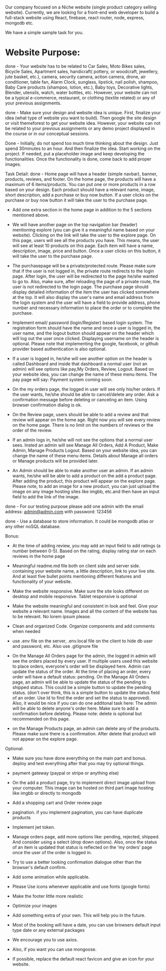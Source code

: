 Our company focused on a Niche website (single product category selling website). Currently, we are looking for a front-end web developer to build a full-stack website using React, firebase, react router, node, express, mongodb etc.

We have a simple sample task for you.

# Website Purpose:
done - Your website has to be related to Car Sales, Moto Bikes sales, Bicycle Sales, Apartment sales, handicraft( pottery, or woodcraft, jewellery, jute basket, etc.), camera, security camera, action camera, drone, air conditioner, table fan, Alarm Clock, sunglass, lipstick, nail polish, shampoo, Baby Care products (shampoo, lotion, etc.), Baby toys, Decorative lights, Blender, utensils, watch, water bottles, etc. However, your website can not be a typical e-commerce, restaurant, or clothing (textile related) or any of your previous assignments.

done - Make sure your design and website idea is unique. First, finalize your idea (what type of website you want to build). Then google the site design or visit themeforest to get your website idea. However, your website can not be related to your previous assignments or any demo project displayed in the course or in our conceptual sessions.

Done - Initially, do not spend too much time thinking about the design. Just spend 30minutes to an hour. And then finalize the idea. Start working on the project. If needed, put a placeholder image and keep developing the functionalities. Once the functionality is done, come back to add proper images.

Task Detail:
done - Home page will have a header (simple navbar), banner, products, reviews, and footer. On the home page, the products will have a maximum of 6 items/products. You can put one or more products in a row based on your design. Each product should have a relevant name, image, short description, add a purchase or buy now button. If a user clicks on the purchase or buy now button it will take the user to the purchase page.

- Add one extra section in the home page in addition to the 5 sections mentioned above.

- We will have another page on the top navigation bar (header) mentioning explore (you can give it a meaningful name based on your website). Clicking on the link will take the user to the explore page. On this page, users will see all the products you have. This means, the user will see at least 10 products on this page. Each item will have a name, description, image, price and button. Once a user clicks on this button, it will take the user to the purchase page.

- The purchasepage will be a private/protected route. Please make sure that if the user is not logged in, the private route redirects to the login page. After login, the user will be redirected to the page he/she wanted to go to. Also, make sure, after reloading the page of a private route, the user is not redirected to the login page. The purchase page should display detailed information of the item the user has clicked somewhere at the top. It will also display the user's name and email address from the login system and the user will have a field to provide address, phone number and necessary information to place the order or to complete the purchase.

- Implement email/ password (login/Register) based login system. The registration form should have the name and once a user is logged in, the user name, and the logout button should appear on the header which will log out the user once clicked. Displaying username on the header is optional. Please note that implementing the google, facebook, or github provider based authentication is also optional.

- If a user is logged in, he/she will see another option on the header is called Dashboard and inside that dashboard a normal user (not an admin) will see options like pay,My Orders, Review, Logout. Based on your website idea, you can change the name of these menu items. The pay page will say: Payment system coming soon.

- On the my orders page, the logged in user will see only his/her orders. If the user wants, he/she should be able to cancel/delete any order. Ask a confirmation message before deleting or canceling an item. Using browser confirmation dialog is ok.

- On the Review page, users should be able to add a review and that review will appear on the home age. Right now you will see every review on the home page. There is no limit on the numbers of reviews or the order of the review.

- If an admin logs in, he/she will not see the options that a normal user sees. Insted an admin will see Manage All Orders, Add A Product, Make Admin, Manage Products Logout. Based on your website idea, you can change the name of these menu items. Details about Manage all orders or Manage products will be provided later.

- An Admin should be able to make another user an admin. If an admin wants, he/she will be able to add a product on the add a product page. After adding the product, this product will appear on the explore page. Please note, to add an image for a new product, you can just upload the image on any image hosting sites like imgbb, etc.and then have an input field to add the link of the image.

done - For our testing purpose please add one admin with the email address: admin@admin.com with password: 123456

done - Use a database to store information. It could be mongodb atlas or any other noSQL database.

Bonus:
- At the time of adding review, you may add an input field to add ratings (a number between 0-5). Based on the rating, display rating star on each reviews in the home page

- Meaningful readme.md file both on client side and server side. containing your website name, a little description, link to your live site. And at least five bullet points mentioning different features and functionality of your website.

- Make the website responsive. Make sure the site looks different on desktop and mobile responsive. Tablet responsive is optional

- Make the website meaningful and consistent in look and feel. Give your website a relevant name. Images and all the content of the website has to be relevant. No lorem ipsum please.

- Clean and organized Code. Organize components and add comments when needed

- use .env file on the server, .env.local file on the client to hide db user and password, etc. Also use .gitignore file

- On the Manage All Orders page for the admin, the logged in admin will see the orders placed by every user. If multiple users used this website to place orders, everyone's order will be displayed here. Admin can update the status of the order. At the time of placing an order, every order will have a default status: pending. On the Manage All Orders page, an admin will be able to update the status of the pending to shipped status. This could be a simple button to update the pending status. (don't over think, this is a simple button to update the status field of an order. Use Id to find the order and set the status to approved). Also, it would be nice if you can do one additonal task here: The admin will be able to delete anyone's order here. Make sure to add a confirmation before deleting. Please note: delete is optional but recommended on this page.

- on the Manage Products page, an admin can delete any of the products. Please make sure there is a confirmation. After delete that product will not appear on the explore page.

Optional:
- Make sure you have done everything on the main part and bonus. deploy and test everything after that you may try optional things.

- payment gateway (paypal or stripe or anything else)

- On the add a product page, try to implement direct image upload from your computer. This image can be hosted on third part image hosting like imgbb or directly to mongodb

- Add a shopping cart and Order review page

- pagination. if you implement pagination, you can have duplicate products

- Implement jwt token.

- Manage orders page, add more options like: pending, rejected, shipped. And consider using a select (drop down options). Also, once the status of an item is updated that status is reflected on the 'my orders' page once the user of the order is logged in.

- Try to use a better looking confirmation dialogue other than the browser's default confirm.

- Add some animation while applicable.

- Please Use icons whenever applicable and use fonts (google fonts)

- Make the footer little more realistic

- Optimize your images

- Add something extra of your own. This will help you in the future.

- Most of the booking will have a date, you can use browsers default input type date or any external packages

- We encourage you to use axios.

- Also, if you want you can use mongoose.

- If possible, replace the default react favicon and give an icon for your website.